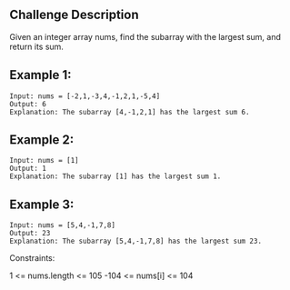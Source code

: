 ## Challenge Description

Given an integer array nums, find the subarray with the largest sum, and return its sum.


## Example 1:
```text
Input: nums = [-2,1,-3,4,-1,2,1,-5,4]
Output: 6
Explanation: The subarray [4,-1,2,1] has the largest sum 6.

```

## Example 2:
```text
Input: nums = [1]
Output: 1
Explanation: The subarray [1] has the largest sum 1.
```

## Example 3:
```text
Input: nums = [5,4,-1,7,8]
Output: 23
Explanation: The subarray [5,4,-1,7,8] has the largest sum 23.
``` 

Constraints:

1 <= nums.length <= 105
-104 <= nums[i] <= 104
